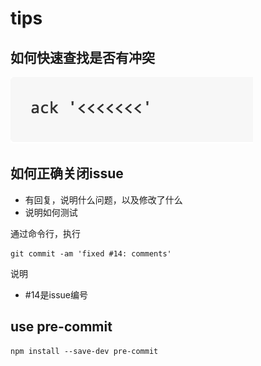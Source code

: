 # tips

## 如何快速查找是否有冲突

![Tip Check Conflict](docs/tips/tip_check_conflict.png)
	
## 如何正确关闭issue

- 有回复，说明什么问题，以及修改了什么
- 说明如何测试

通过命令行，执行

	git commit -am 'fixed #14: comments'
	
说明

- #14是issue编号


## use  pre-commit


	npm install --save-dev pre-commit